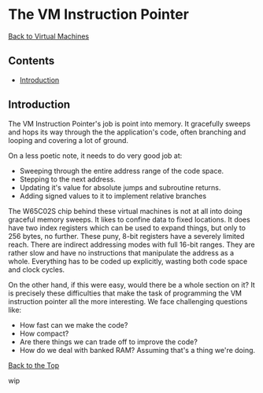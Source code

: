 # The VM Instruction Pointer

[Back to Virtual Machines](./docs/virtual_machines.md)

## Contents

* [Introduction](#introduction)

## Introduction

The VM Instruction Pointer's job is point into memory. It gracefully sweeps
and hops its way through the the application's code, often branching and
looping and covering a lot of ground.

On a less poetic note, it needs to do very good job at:

* Sweeping through the entire address range of the code space.
* Stepping to the next address.
* Updating it's value for absolute jumps and subroutine returns.
* Adding signed values to it to implement relative branches

The W65C02S chip behind these virtual machines is not at all into doing
graceful memory sweeps. It likes to confine data to fixed locations. It does
have two index registers which can be used to expand things, but only to 256
bytes, no further. These puny, 8-bit registers have a severely limited reach.
There are indirect addressing modes with full 16-bit ranges. They are rather
slow and have no instructions that manipulate the address as a whole.
Everything has to be coded up explicitly, wasting both code space and
clock cycles.

On the other hand, if this were easy, would there be a whole section on it?
It is precisely these difficulties that make the task of programming the
VM instruction pointer all the more interesting. We face challenging
questions like:

* How fast can we make the code?
* How compact?
* Are there things we can trade off to improve the code?
* How do we deal with banked RAM? Assuming that's a thing we're doing.

[Back to the Top](#the-vm-instruction-pointer)

wip
